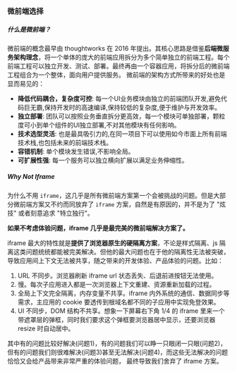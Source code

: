### 微前端选择

##### 什么是微前端？

微前端的概念最早由 thoughtworks 在 2016 年提出。其核心思路是借鉴**后端微服务架构理念**，将一个单体的庞大的前端应用拆分为多个简单独立的前端工程。每个前端工程可以独立开发、测试、部署。最终再由一个容器应用，将拆分后的微前端工程组合为一个整体，面向用户提供服务。  微前端的架构方式所带来的好处也是显而易见的：

- **降低代码耦合，复杂度可控**: 每一个UI业务模块由独立的前端团队开发,避免代码巨无霸,保持开发时的高速编译,保持较低的复杂度,便于维护与开发效率。
- **独立部署**: 团队可以按照业务垂直拆分更高效，每一个模块可单独部署，颗粒度可小到单个组件的UI独立部署,不对其他模块有任何影响。
- **技术选型灵活**: 也是最具吸引力的,在同一项目下可以使用如今市面上所有前端技术栈,也包括未来的前端技术栈。
- **容错机制**: 单个模块发生错误,不影响全局。
- **可扩展性强**: 每一个服务可以独立横向扩展以满足业务伸缩性。

##### Why Not Iframe

为什么不用 `iframe`，这几乎是所有微前端方案第一个会被挑战的问题。但是大部分微前端方案又不约而同放弃了 `iframe` 方案，自然是有原因的，并不是为了 "炫技" 或者刻意追求 "特立独行"。

**如果不考虑体验问题，iframe 几乎是最完美的微前端解决方案了。**

iframe 最大的特性就是**提供了浏览器原生的硬隔离方案**，不论是样式隔离、js 隔离这类问题统统都能被完美解决。但他的最大问题也在于他的隔离性无法被突破，导致应用间上下文无法被共享，随之带来的开发体验、产品体验的问题。比如：

1. URL 不同步。浏览器刷新 iframe url 状态丢失、后退前进按钮无法使用。
2. 慢。每次子应用进入都是一次浏览器上下文重建、资源重新加载的过程。
3. 全局上下文完全隔离，内存变量不共享。iframe 内外系统的通信、数据同步等需求，主应用的 cookie 要透传到根域名都不同的子应用中实现免登效果。
4. UI 不同步，DOM 结构不共享。想象一下屏幕右下角 1/4 的 iframe 里来一个带遮罩层的弹框，同时我们要求这个弹框要浏览器居中显示，还要浏览器 resize 时自动居中。

其中有的问题比较好解决(问题1)，有的问题我们可以睁一只眼闭一只眼(问题2)，但有的问题我们则很难解决(问题3)甚至无法解决(问题4)，而这些无法解决的问题恰恰又会给产品带来非常严重的体验问题， 最终导致我们舍弃了 iframe 方案。



 